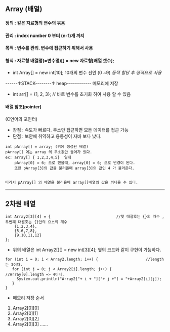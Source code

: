 ## Array (배열)


#### 정의 :   같은 자료형의 변수의 묶음
#### 관리 :   index number   0 부터 (n-1)개 까지
#### 목적 :   변수를 관리. 변수에 접근하기 위해서 사용
#### 형식 :   자료형  배열명(=변수명)[] = new 자료형[배열 갯수];

 - int Array[] = new int[10];  10개의 변수 선언 (0 ~9)      _동적 할당 후 정적으로 사용_
 
------↑STACK--------↑ heap------------  메모리에 저장 

 - int arr[] = {1, 2, 3};                             // 바로 변수를 초기화 하여 사용 할 수 있음
 
 #### 배열 참조(pointer) 
 
 (C언어의 포인터)
  - 장점 : 속도가 빠르다. 주소만 접근하면 모든 데이터를 접근 가능
  - 단점 : 보안에 취약하고 융통성이 자바 보다 낮다.
  
 ```
 int pArray[] = array; (위에 생성된 배열)
 pArray[] 에는 array 의 주소값만 들어가 있다.
 ex: array[] { 1,2,3,4,5}  일때
     pArray[0] = 6; 으로 했을때, array[0] = 6; 으로 변경이 된다.
     또한 pArray[3]의 값을 불러올때 array[3]의 값인 4 가 불러온다.
     
 
 따라서 pArray[] 의 배열을 불러올때 array[]배열의 값을 꺼내올 수 있다.

 ```
 
 ---
 
 ## 2차원 배열

```
int Array2[3][4] = {					         //첫 대괄호는 {}의 개수 , 두번째 대괄호는 {}안의 요소의 개수
    {1,2,3,4},
    {5,6,7,8},
    {9,10,11,12}
};		
```
 - 위의 배열은  int Array2[][] = new int[3][4]; 옆의 코드와 같이 구현이 가능하다.
 
 ```
for (int i = 0; i < Array2.length; i++) {			          //length는 3이다.
    for (int j = 0; j < Array2[i].length; j++) {		    //Array[0].length => 4이다.
      System.out.println("Array2["+ i + "]["+ j +"] = "+Array2[i][j]);
    }
}
```

- 메모리 저장 순서
1. Array2[0][0]
2. Array2[0][1]
3. Array2[0][2]
4. Array2[0][3]
     ……
